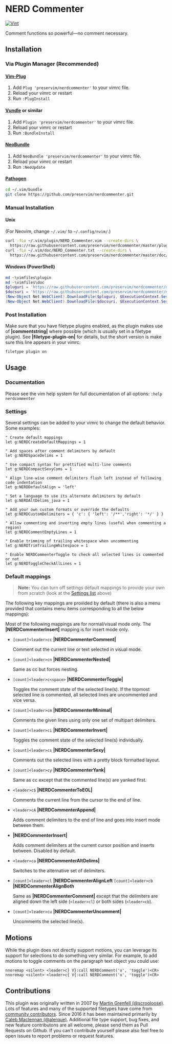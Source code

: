 # NERD Commenter

[![Vint](https://github.com/preservim/nerdcommenter/workflows/Vint/badge.svg)](https://github.com/preservim/nerdcommenter/actions?workflow=Vint)

Comment functions so powerful—no comment necessary.

## Installation

### Via Plugin Manager (Recommended)

#### [Vim-Plug](https://github.com/junegunn/vim-plug)

1. Add `Plug 'preservim/nerdcommenter'` to your vimrc file.
2. Reload your vimrc or restart
3. Run `:PlugInstall`

#### [Vundle](https://github.com/VundleVim/Vundle.vim) or similar

1. Add `Plugin 'preservim/nerdcommenter'` to your vimrc file.
2. Reload your vimrc or restart
3. Run `:BundleInstall`

#### [NeoBundle](https://github.com/Shougo/neobundle.vim)

1. Add `NeoBundle 'preservim/nerdcommenter'` to your vimrc file.
2. Reload your vimrc or restart
3. Run `:NeoUpdate`

#### [Pathogen](https://github.com/tpope/vim-pathogen)

```sh
cd ~/.vim/bundle
git clone https://github.com/preservim/nerdcommenter.git
```

### Manual Installation

#### Unix

(For Neovim, change `~/.vim/` to `~/.config/nvim/`.)

```sh
curl -fLo ~/.vim/plugin/NERD_Commenter.vim --create-dirs \
  https://raw.githubusercontent.com/preservim/nerdcommenter/master/plugin/NERD_commenter.vim
curl -fLo ~/.vim/doc/NERD_Commenter.txt --create-dirs \
  https://raw.githubusercontent.com/preservim/nerdcommenter/master/doc/NERD_commenter.txt
```

#### Windows (PowerShell)

```powershell
md ~\vimfiles\plugin
md ~\vimfiles\doc
$pluguri = 'https://raw.githubusercontent.com/preservim/nerdcommenter/master/plugin/NERD_commenter.vim'
$docsuri = 'https://raw.githubusercontent.com/preservim/nerdcommenter/master/doc/NERD_commenter.txt'
(New-Object Net.WebClient).DownloadFile($pluguri, $ExecutionContext.SessionState.Path.GetUnresolvedProviderPathFromPSPath("~\vimfiles\plugin\NERD_commenter.vim"))
(New-Object Net.WebClient).DownloadFile($docsuri, $ExecutionContext.SessionState.Path.GetUnresolvedProviderPathFromPSPath("~\vimfiles\doc\NERD_commenter.txt"))
```

### Post Installation

Make sure that you have filetype plugins enabled, as the plugin makes use of **|commentstring|** where possible (which is usually set in a filetype plugin). See **|filetype-plugin-on|** for details, but the short version is make sure this line appears in your vimrc:

```sh
filetype plugin on
```

## Usage

### Documentation

Please see the vim help system for full documentation of all options: `:help nerdcommenter`

### Settings

Several settings can be added to your vimrc to change the default behavior. Some examples:

```vim
" Create default mappings
let g:NERDCreateDefaultMappings = 1

" Add spaces after comment delimiters by default
let g:NERDSpaceDelims = 1

" Use compact syntax for prettified multi-line comments
let g:NERDCompactSexyComs = 1

" Align line-wise comment delimiters flush left instead of following code indentation
let g:NERDDefaultAlign = 'left'

" Set a language to use its alternate delimiters by default
let g:NERDAltDelims_java = 1

" Add your own custom formats or override the defaults
let g:NERDCustomDelimiters = { 'c': { 'left': '/**','right': '*/' } }

" Allow commenting and inverting empty lines (useful when commenting a region)
let g:NERDCommentEmptyLines = 1

" Enable trimming of trailing whitespace when uncommenting
let g:NERDTrimTrailingWhitespace = 1

" Enable NERDCommenterToggle to check all selected lines is commented or not 
let g:NERDToggleCheckAllLines = 1
```

### Default mappings

> **Note:** You can turn off settings default mappings to provide your own from scratch (look at the [Settings list](#settings) above)

The following key mappings are provided by default (there is also a menu provided that contains menu items corresponding to all the below mappings):

Most of the following mappings are for normal/visual mode only. The **|NERDCommenterInsert|** mapping is for insert mode only.

  * `[count]<leader>cc` **|NERDCommenterComment|**

    Comment out the current line or text selected in visual mode.

  * `[count]<leader>cn` **|NERDCommenterNested|**

    Same as <leader>cc but forces nesting.

  * `[count]<leader>c<space>` **|NERDCommenterToggle|**

    Toggles the comment state of the selected line(s). If the topmost selected line is commented, all selected lines are uncommented and vice versa.

  * `[count]<leader>cm` **|NERDCommenterMinimal|**

    Comments the given lines using only one set of multipart delimiters.

  * `[count]<leader>ci` **|NERDCommenterInvert|**

    Toggles the comment state of the selected line(s) individually.

  * `[count]<leader>cs` **|NERDCommenterSexy|**

    Comments out the selected lines with a pretty block formatted layout.

  * `[count]<leader>cy` **|NERDCommenterYank|**

    Same as <leader>cc except that the commented line(s) are yanked first.

  * `<leader>c$` **|NERDCommenterToEOL|**

    Comments the current line from the cursor to the end of line.

  * `<leader>cA` **|NERDCommenterAppend|**

    Adds comment delimiters to the end of line and goes into insert mode between them.

  * **|NERDCommenterInsert|**

    Adds comment delimiters at the current cursor position and inserts between. Disabled by default.

  * `<leader>ca` **|NERDCommenterAltDelims|**

    Switches to the alternative set of delimiters.

  * `[count]<leader>cl` **|NERDCommenterAlignLeft**
    `[count]<leader>cb` **|NERDCommenterAlignBoth**

    Same as **|NERDCommenterComment|** except that the delimiters are aligned down the left side (`<leader>cl`) or both sides (`<leader>cb`).

  * `[count]<leader>cu` **|NERDCommenterUncomment|**

    Uncomments the selected line(s).

## Motions

While the plugin does not directly support motions, you can leverage its support for selections to do something very similar. For example, to add motions to toggle comments on the paragraph text object you could use:
```vim
nnoremap <silent> <leader>c} V}:call NERDComment('x', 'toggle')<CR>
nnoremap <silent> <leader>c{ V{:call NERDComment('x', 'toggle')<CR>
```

## Contributions

This plugin was originally written in 2007 by [Martin Grenfell (@scrooloose)](https://github.com/scrooloose/). Lots of features and many of the supported filetypes have come from [community contributors](https://github.com/preservim/nerdcommenter/graphs/contributors). Since 2016 it has been maintained primarily by [Caleb Maclennan (@alerque)](https://github.com/alerque). Additional file type support, bug fixes, and new feature contributons are all welcome, please send them as Pull Requests on Github. If you can't contribute yourself please also feel free to open issues to report problems or request features.
